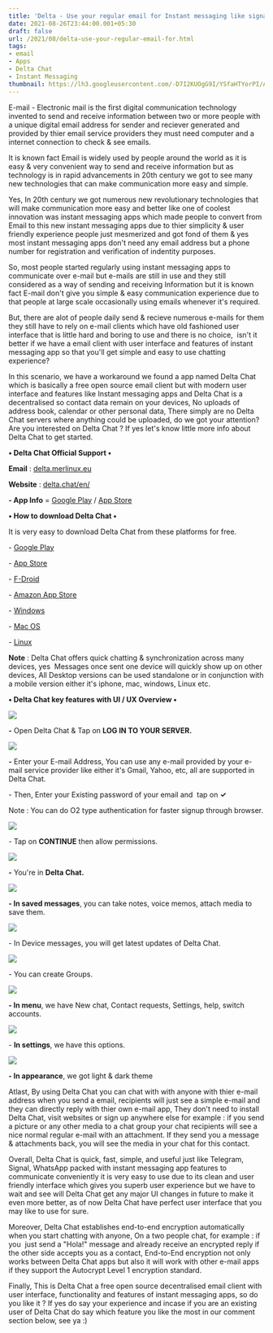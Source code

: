 ```yaml
---
title: 'Delta - Use your regular email for Instant messaging like signal!'
date: 2021-08-26T23:44:00.001+05:30
draft: false
url: /2021/08/delta-use-your-regular-email-for.html
tags: 
- email
- Apps
- Delta Chat
- Instant Messaging
thumbnail: https://lh3.googleusercontent.com/-D7I2KUOgG9I/YSfaHTYorPI/AAAAAAAAGe0/TrgzSvmbT2ocb4oxn3s57LTfOBzoW4O_ACLcBGAsYHQ/s1600/1630001690196986-0.png
---
```


  

  

E-mail - Electronic mail is the first digital communication technology invented to send and receive information between two or more people with a unique digital email address for sender and reciever generated and provided by thier email service providers they must need computer and a internet connection to check & see emails.

  

It is known fact Email is widely used by people around the world as it is easy & very convenient way to send and receive information but as technology is in rapid advancements in 20th century we got to see many new technologies that can make communication more easy and simple.

  

Yes, In 20th century we got numerous new revolutionary technologies that will make communication more easy and better like one of coolest innovation was instant messaging apps which made people to convert from Email to this new instant messaging apps due to thier simplicity & user friendly experience people just mesmerized and got fond of them & yes most instant messaging apps don't need any email address but a phone number for registration and verification of indentity purposes.

  

So, most people started regularly using instant messaging apps to communicate over e-mail but e-mails are still in use and they still considered as a way of sending and receiving Information but it is known fact E-mail don't give you simple & easy communication experience due to that people at large scale occasionally using emails whenever it's required.

  

But, there are alot of people daily send & recieve numerous e-mails for them they still have to rely on e-mail clients which have old fashioned user interface that is little hard and boring to use and there is no choice,  isn't it better if we have a email client with user interface and features of instant messaging app so that you'll get simple and easy to use chatting experience? 

  

In this scenario, we have a workaround we found a app named Delta Chat which is basically a free open source email client but with modern user interface and features like Instant messaging apps and Delta Chat is a decentralised so contact data remain on your devices, No uploads of address book, calendar or other personal data, There simply are no Delta Chat servers where anything could be uploaded, do we got your attention? Are you interested on Delta Chat ? If yes let's know little more info about Delta Chat to get started.

  

**• Delta Chat Official Support •**

**Email** : [delta.merlinux.eu](http://delta.merlinux.eu)

  

**Website** : [delta.chat/en/](http://delta.chat/en/)

  

**\- App Info** = [Google Play](https://play.google.com/store/apps/details?id=chat.delta) / [App Store](https://apps.apple.com/us/app/delta-chat/id1459523234)

**• How to download Delta Chat •**

It is very easy to download Delta Chat from these platforms for free.

  

\- [Google Play](https://play.google.com/store/apps/details?id=chat.delta)

\- [App Store](https://apps.apple.com/us/app/delta-chat/id1459523234)

\- [F-Droid](https://f-droid.org/app/com.b44t.messenger)

\- [Amazon App Store](https://www.amazon.com/dp/B0864PKVW3/)

\- [Windows](https://www.microsoft.com/en-us/p/deltachat/9pjtxx7hn3pk?activetab=pivot:overviewtab)

\- [Mac OS](https://apps.apple.com/us/app/delta-chat-desktop/id1462750497)

\- [Linux](https://flathub.org/apps/details/chat.delta.desktop) 

  

**Note** : Delta Chat offers quick chatting & synchronization across many devices, yes  Messages once sent one device will quickly show up on other devices, All Desktop versions can be used standalone or in conjunction with a mobile version either it's iphone, mac, windows, Linux etc.

  

**• Delta Chat key features with UI / UX Overview •**

 ![](https://lh3.googleusercontent.com/-0gP_FMrT81k/YSfaGKKkjxI/AAAAAAAAGew/0ZoUwqOsl5k06-H1B4AIxZ4sS_zaT4BrQCLcBGAsYHQ/s1600/1630001684120545-1.png) 

  

**\-** Open Delta Chat & Tap on **LOG IN TO YOUR SERVER.**

  

 ![](https://lh3.googleusercontent.com/-HxqP9ctW2zM/YSfaEjWQjuI/AAAAAAAAGes/ONpswSRyZGka7lTT7mV0IKbHMUFRDRs4ACLcBGAsYHQ/s1600/1630001678095866-2.png) 

  

**\-** Enter your E-mail Address, You can use any e-mail provided by your e-mail service provider like either it's Gmail, Yahoo, etc, all are supported in Delta Chat.

  

\- Then, Enter your Existing password of your email and  tap on **✓**

  

Note : You can do O2 type authentication for faster signup through browser.

  

 ![](https://lh3.googleusercontent.com/-RH8bqJxrwgQ/YSfaDJIIFOI/AAAAAAAAGeo/LsJz41Fx7mI5t3p-ri02kczKj9MDbTr_wCLcBGAsYHQ/s1600/1630001671065932-3.png) 

  

\- Tap on **CONTINUE** then allow permissions.

  

 ![](https://lh3.googleusercontent.com/-7AC78_VEAr0/YSfaBcCp7wI/AAAAAAAAGek/IhI6GOqpc5YoOwZ3JWf37k511XNhBQtJACLcBGAsYHQ/s1600/1630001666644542-4.png) 

  

**\-** You're in **Delta Chat.**

 **![](https://lh3.googleusercontent.com/-xttItPAfn4I/YSfaASjuINI/AAAAAAAAGeg/51y0bwvKzWom4YtoRosj5vPlz_BlLqjaACLcBGAsYHQ/s1600/1630001661602936-5.png)** 

**\- In saved messages**, you can take notes, voice memos, attach media to save them.

  

 ![](https://lh3.googleusercontent.com/-LBCSD2eTo2o/YSfZ_LYjrDI/AAAAAAAAGec/KKXlNbfz_I4w-JHAVpl6Pe-qqaJDCQ1RwCLcBGAsYHQ/s1600/1630001654685575-6.png) 

  

\- In Device messages, you will get latest updates of Delta Chat.

  

 ![](https://lh3.googleusercontent.com/-bwPr8XTlzCU/YSfZ9Q8Q1pI/AAAAAAAAGeY/I_tP_YlvWP47IncVqhrq_4FLLeF9acv3QCLcBGAsYHQ/s1600/1630001649597512-7.png) 

  

\- You can create Groups.

  

 ![](https://lh3.googleusercontent.com/-BY2zNuRx9O0/YSfZ8C9cmrI/AAAAAAAAGeU/CJgCctuDR_8penZT36R2-3i_2oYGmQzNwCLcBGAsYHQ/s1600/1630001644899815-8.png) 

  

**\- In menu**, we have New chat, Contact requests, Settings, help, switch accounts.

  

 ![](https://lh3.googleusercontent.com/-TS9ysdTEYdo/YSfZ6_SJkVI/AAAAAAAAGeQ/RlDo0X7H64g5ehYj8eb4VcZYbZ-Gh8iygCLcBGAsYHQ/s1600/1630001639964009-9.png) 

  

\- **In settings**, we have this options.

  

 ![](https://lh3.googleusercontent.com/-ozS97-MjNQw/YSfZ5qxakqI/AAAAAAAAGeM/X2z8D6IohwMlWReF61UdBksLBILglQZUQCLcBGAsYHQ/s1600/1630001633164446-10.png) 

  

**\- In appearance**, we got light & dark theme

  

Atlast, By using Delta Chat you can chat with with anyone with thier e-mail address when you send a email, recipients will just see a simple e-mail and they can directly reply with thier own e-mail app, They don't need to install Delta Chat, visit websites or sign up anywhere else for example : if you send a picture or any other media to a chat group your chat recipients will see a nice normal regular e-mail with an attachment. If they send you a message & attachments back, you will see the media in your chat for this contact.

  

Overall, Delta Chat is quick, fast, simple, and useful just like Telegram, Signal, WhatsApp packed with instant messaging app features to communicate conveniently it is very easy to use due to its clean and user friendly interface which gives you superb user experience but we have to wait and see will Delta Chat get any major UI changes in future to make it even more better, as of now Delta Chat have perfect user interface that you may like to use for sure.

  

Moreover, Delta Chat establishes end-to-end encryption automatically when you start chatting with anyone, On a two people chat, for example : if you  just send a "Hola!" message and already receive an encrypted reply if the other side accepts you as a contact, End-to-End encryption not only works between Delta Chat apps but also it will work with other e-mail apps if they support the Autocrypt Level 1 encryption standard.

  

Finally, This is Delta Chat a free open source decentralised email client with user interface, functionality and features of instant messaging apps, so do you like it ? If yes do say your experience and incase if you are an existing user of Delta Chat do say which feature you like the most in our comment section below, see ya :)